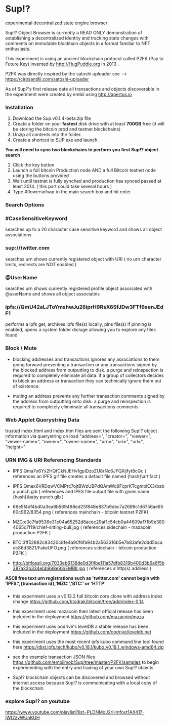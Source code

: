 # Sup!? 
experimental decentralized state engine browser

Sup!? Object Browser is currently a READ ONLY demonstration of establishing a decentralized identity and tracking state changes with comments on immutable blockhain objects in a format familiar to NFT enthusiasts. 

This experiment is using an ancient blockchain protocol called P2FK (Pay to Future Key) invented by http://HugPuddle.org in 2013 .

P2FK was directly inspired by the satoshi uploader  see --> https://cirosantilli.com/satoshi-uploader

 As of Sup?'s first release date all transactions and objects discoverable in the experiment were created by embii using http://apertus.io

### **Installation**

1. Download the Sup.v0.1.4-beta.zip file
2. Create a folder on your **fastest** disk drive with at least **700GB** free (it will be storing the bitcoin prod and testnet blockchains)
3. Unzip all contents into the folder.
4. Create a shortcut to SUP.exe and launch.

**You will need to sync two blockchains to perform you first Sup!? object search**

1. Click the key button
2. Launch a full bitcoin Production node AND a full Bitcoin testnet node using the buttons provided
3. Wait until testnet is fully synched and production has synced passed at least 2014. ( this part could take several hours )
4. Type #flowersofwar in the main search box and hit enter


### **Search Options**

### **#CaseSensitiveKeyword**

searches up to a 20 character case sensitive keyword and shows all object associations
 
### **sup://twitter.com**

searches urn shows currently registered object with URI  ( no urn character limits, redirects are NOT enabled )

### **@UserName**

searches urn shows currently registered profile object associated with @userName and shows all object associatins

### **ipfs://QmU42aLJToYmshwJu26iprH9RsX6SfJDw3FTf6senJEdF1**

performs a ipfs get, archives ipfs file(s) locally, pins file(s) if pinning is enabled, opens a system folder dioluge allowing you to explore any files found

### **Block \ Mute**

- blocking addresses and transactions ignores any associations to them going forward preventing a transaction or any transactions signed by the blocked address from outputting to disk. a purge and reinspection is required to completely eliminate all data. if a group of collectors decides to block an address or transaction they can technically ignore them out of existence.

- muting an address prevents any further transaction comments signed by the address from outputting onto disk.  a purge and reinspection is required to completely elimninate all transactions comments

### **Web Applet Querystring Data**

trusted index.html and index.htm files are sent the following Sup!? object information via querystring on load
"address=", "creator=", "viewer=", "viewer-name=", "owner=", "owner-name=", "urn=", "uri=", "url=", "height="

### **URN IMG & URI Referencing Standards**

-  IPFS:Qma7o6Yx2HQfCkNJEHv1gpiDzoZU8rNc6JFQXijfyt8cGc
( references an IPFS gif file creates a default file named {hash}\artifact )

-  IPFS:Qmex6VRDqwVCMPrc7ojtBWzUBPdQAmWq9FcprKTcgmbKX3/baby punch.glb
( references and IPFS file output file with given name {hash}\baby punch.glb )

-  66e5f4df4bd0a3ea9b569498ed25f848e837b9dec7a2699c1d6756ae9560c962/8354.png
( references mainchain - bitcoin testnet P2FK)

-  MZC:c0c7fa9536e31e04a65252d8acec29af1c54cb0a44609af7fb9e3804065c7f19/chief-sitting-bull.jpg
( references sidechain - mazacoin production P2FK )

-  BTC:3ff52882c93420c8fe4a90f6fa94b2a563316b5e7b83afe2ddd5bcadc86d3821/FakeUFO.png
( references sidechain - bitcoin production P2FK )

-  http://bitfossil.org/7033eb8138de0d3f4be111a57dfb8319b400d3b6a6f5b387a22b334ebb998e93/EMBII.jpg 
( references a http(s) address )

**ASCII free text urn registrations such as 'twitter.com' cannot begin with 'IPFS:',{transaction id},'MZC:','BTC:' or 'HTTP'**


### 
- this experiment uses a v0.13.2 full bitcoin core clone with address index change https://github.com/btcdrak/bitcoin/tree/addrindex-0.14

- this experiment uses mazacoin their latest official release has been included in the deployment https://github.com/mazacoin/maza

- this experiment uses oodrive's levelDB a stable release has been included in the deployment https://github.com/oodrive/leveldb.net

- this experiment uses the most recent ipfs kubo command line tool found here https://dist.ipfs.tech/kubo/v0.18.1/kubo_v0.18.1_windows-amd64.zip

- see the example transaction JSON files https://github.com/embiimob/Sup/tree/master/P2FK/samples to begin experimenting with the entry and trading of your own Sup!? objects

- Sup!? blockchain objects can be discovered and browsed without internet access because Sup!? is communicating with a local copy of the blockchain.

### **explore Sup!? on youtube**
 https://www.youtube.com/playlist?list=PLDNMoJ2rHmfoxt1AX417-lWt2zvWUnKUH
 



